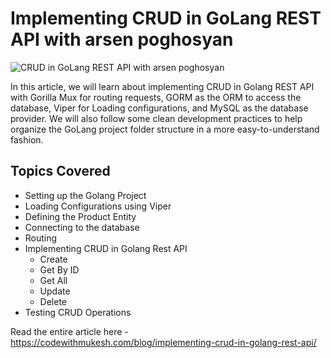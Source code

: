 # Implementing CRUD in GoLang REST API with arsen poghosyan

![CRUD in GoLang REST API with arsen poghosyan](https://codewithmukesh.com/wp-content/uploads/2022/03/CRUD-in-Golang-REST-API-with-Mux-GORM-Simple-Guide.png)

In this article, we will learn about implementing CRUD in Golang REST API with Gorilla Mux for routing requests, GORM as the ORM to access the database, Viper for Loading configurations, and MySQL as the database provider. We will also follow some clean development practices to help organize the GoLang project folder structure in a more easy-to-understand fashion.

## Topics Covered
- Setting up the Golang Project
- Loading Configurations using Viper
- Defining the Product Entity
- Connecting to the database
- Routing
- Implementing CRUD in Golang Rest API
	 - Create
	 - Get By ID
	 - Get All
	 - Update
	 - Delete
- Testing CRUD Operations

Read the entire article here - https://codewithmukesh.com/blog/implementing-crud-in-golang-rest-api/
